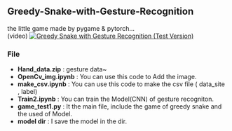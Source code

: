 ## Greedy-Snake-with-Gesture-Recognition
the little game made by pygame & pytorch...<br>
(video)
[![Greedy Snake with Gesture Recognition (Test Version)](https://img.youtube.com/vi/JbTH4hitkSk/0.jpg)](https://www.youtube.com/watch?v=JbTH4hitkSk)
<br>

### File
- **Hand_data.zip**    : gesture data~
- **OpenCv_img.ipynb** : You can use this code to Add the image.
- **make_csv.ipynb**   : You can use this code to make the csv file ( data_site , label) 
- **Train2.ipynb**     : You can train the Model(CNN) of gesture recogniton.
- **game_test1.py**    : It the main file, include the game of greedy snake and the used of Model.
- **model dir**        : I save the model in the dir. 

